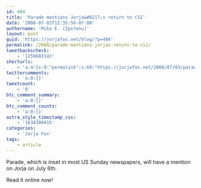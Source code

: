 ```yaml
---
id: 404
title: 'Parade mentions Jorja&#8217;s return to CSI'
date: '2008-07-03T12:35:56-07:00'
authorname: 'Mika E. (Ipstenu)'
layout: post
guid: 'https://jorjafox.net/blog/?p=404'
permalink: /2008/parade-mentions-jorjas-return-to-csi/
tweetbackscheck:
    - '1259683143'
shorturls:
    - 'a:4:{s:9:"permalink";s:69:"https://jorjafox.net/2008/07/03/parade-mentions-jorjas-return-to-csi/";s:7:"tinyurl";s:25:"http://tinyurl.com/nwjtl5";s:4:"isgd";s:18:"http://is.gd/534Cp";s:5:"bitly";s:20:"http://bit.ly/78a9qd";}'
twittercomments:
    - 'a:0:{}'
tweetcount:
    - '0'
btc_comment_summary:
    - 'a:0:{}'
btc_comment_counts:
    - 'a:0:{}'
astra_style_timestamp_css:
    - '1634380415'
categories:
    - 'Jorja Fox'
tags:
    - article
---
```


Parade, which is inset in most US Sunday newspapers, will have a mention on Jorja on July 6th.

Read it online now!
